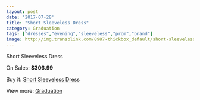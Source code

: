 ```yaml
---
layout: post
date: '2017-07-28'
title: "Short Sleeveless Dress"
category: Graduation
tags: ["dresses","evening","sleeveless","prom","brand"]
image: http://img.transblink.com/8987-thickbox_default/short-sleeveless-dress.jpg
---
```

Short Sleeveless Dress

On Sales: **$306.99**
<a href="https://www.transblink.com/en/graduation/2950-short-sleeveless-dress.html"><amp-img layout="responsive" width="600" height="600" src="//img.transblink.com/8987-thickbox_default/short-sleeveless-dress.jpg" alt="Short Sleeveless Dress 0" /></a>
<a href="https://www.transblink.com/en/graduation/2950-short-sleeveless-dress.html"><amp-img layout="responsive" width="600" height="600" src="//img.transblink.com/8991-thickbox_default/short-sleeveless-dress.jpg" alt="Short Sleeveless Dress 1" /></a>
<a href="https://www.transblink.com/en/graduation/2950-short-sleeveless-dress.html"><amp-img layout="responsive" width="600" height="600" src="//img.transblink.com/8990-thickbox_default/short-sleeveless-dress.jpg" alt="Short Sleeveless Dress 2" /></a>
<a href="https://www.transblink.com/en/graduation/2950-short-sleeveless-dress.html"><amp-img layout="responsive" width="600" height="600" src="//img.transblink.com/8989-thickbox_default/short-sleeveless-dress.jpg" alt="Short Sleeveless Dress 3" /></a>
<a href="https://www.transblink.com/en/graduation/2950-short-sleeveless-dress.html"><amp-img layout="responsive" width="600" height="600" src="//img.transblink.com/8988-thickbox_default/short-sleeveless-dress.jpg" alt="Short Sleeveless Dress 4" /></a>

Buy it: [Short Sleeveless Dress](https://www.transblink.com/en/graduation/2950-short-sleeveless-dress.html "Short Sleeveless Dress")

View more: [Graduation](https://www.transblink.com/en/7-graduation "Graduation")